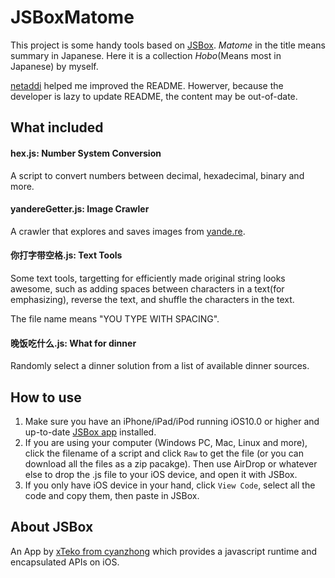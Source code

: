 # JSBoxMatome

This project is some handy tools based on [JSBox](https://itunes.apple.com/us/app/jsbox-make-your-own-tools/id1312014438). *Matome* in the title means summary in Japanese. Here it is a collection
*Hobo*(Means most in Japanese) by myself.

[netaddi](https://github.com/netaddi) helped me improved the README. Howerver, because the developer is lazy to update README, the content may be out-of-date.

## What included

#### hex.js: Number System Conversion

A script to convert numbers between decimal, hexadecimal, binary and more.

#### yandereGetter.js: Image Crawler

A crawler that explores and saves images from [yande.re](https://yande.re).

#### 你打字带空格.js: Text Tools

Some text tools, targetting for efficiently made original string looks awesome, such as adding spaces between characters in a text(for emphasizing), reverse the text, and shuffle the characters in the text.

The file name means "YOU TYPE WITH SPACING".

#### 晚饭吃什么.js: What for dinner

Randomly select a dinner solution from a list of available dinner sources. 

## How to use
1. Make sure you have an iPhone/iPad/iPod running iOS10.0 or higher and up-to-date [JSBox app](https://itunes.apple.com/cn/app/id1312014438) installed.
2. If you are using your computer (Windows PC, Mac, Linux and more), click the filename of a script and click `Raw` to get the file (or you can download all the files as a zip pacakge). Then use AirDrop or whatever else to drop the .js file to your iOS device, and open it with JSBox.
3. If you only have iOS device in your hand, click `View Code`, select all the code and copy them, then paste in JSBox.

## About JSBox
An App by [xTeko from cyanzhong](https://github.com/cyanzhong) which provides a javascript runtime and encapsulated APIs on iOS.
